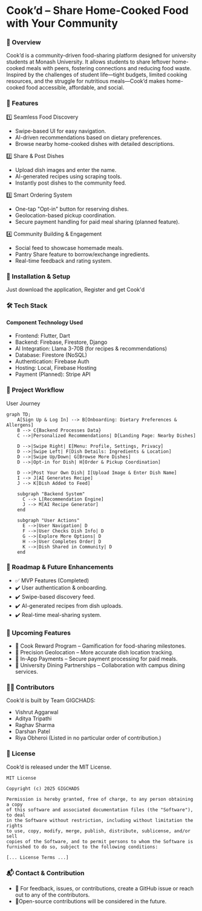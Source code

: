 # Cook’d – Share Home-Cooked Food with Your Community

### 📌 Overview
Cook’d is a community-driven food-sharing platform designed for university students at Monash University. It allows students to share leftover home-cooked meals with peers, fostering connections and reducing food waste. Inspired by the challenges of student life—tight budgets, limited cooking resources, and the struggle for nutritious meals—Cook’d makes home-cooked food accessible, affordable, and social.

### 🚀 Features

1️⃣ Seamless Food Discovery
- Swipe-based UI for easy navigation.
- AI-driven recommendations based on dietary preferences.
- Browse nearby home-cooked dishes with detailed descriptions.

2️⃣ Share & Post Dishes
- Upload dish images and enter the name.
- AI-generated recipes using scraping tools.
- Instantly post dishes to the community feed.

3️⃣ Smart Ordering System
- One-tap "Opt-in" button for reserving dishes.
- Geolocation-based pickup coordination.
- Secure payment handling for paid meal sharing (planned feature).

4️⃣ Community Building & Engagement
- Social feed to showcase homemade meals.
- Pantry Share feature to borrow/exchange ingredients.
- Real-time feedback and rating system.

### 📲 Installation & Setup

Just download the application, Register and get Cook'd

### 🛠 Tech Stack
#### Component	Technology Used
- Frontend: Flutter, Dart
- Backend:	Firebase, Firestore, Django
- AI Integration:	Llama 3-70B (for recipes & recommendations)
- Database:	Firestore (NoSQL)
- Authentication:	Firebase Auth
- Hosting: Local, Firebase Hosting
- Payment (Planned):	Stripe API

### 📖 Project Workflow

User Journey
```mermaid
graph TD;
    A[Sign Up & Log In] --> B[Onboarding: Dietary Preferences & Allergens]
    B --> C{Backend Processes Data}
    C -->|Personalized Recommendations| D[Landing Page: Nearby Dishes]
    
    D -->|Swipe Right| E[Menu: Profile, Settings, Privacy]
    D -->|Swipe Left| F[Dish Details: Ingredients & Location]
    D -->|Swipe Up/Down| G[Browse More Dishes]
    D -->|Opt-in for Dish| H[Order & Pickup Coordination]
    
    D -->|Post Your Own Dish| I[Upload Image & Enter Dish Name]
    I --> J[AI Generates Recipe]
    J --> K[Dish Added to Feed]

    subgraph "Backend System"
      C --> L[Recommendation Engine]
      J --> M[AI Recipe Generator]
    end

    subgraph "User Actions"
      E -->|User Navigation| D
      F -->|User Checks Dish Info| D
      G -->|Explore More Options| D
      H -->|User Completes Order| D
      K -->|Dish Shared in Community| D
    end
```

### 🎯 Roadmap & Future Enhancements
- ✅ MVP Features (Completed)
- ✔️ User authentication & onboarding.
- ✔️ Swipe-based discovery feed.
- ✔️ AI-generated recipes from dish uploads.
- ✔️ Real-time meal-sharing system.

### 🚀 Upcoming Features
- 🔹 Cook Reward Program – Gamification for food-sharing milestones.
- 🔹 Precision Geolocation – More accurate dish location tracking.
- 🔹 In-App Payments – Secure payment processing for paid meals.
- 🔹 University Dining Partnerships – Collaboration with campus dining services.

### 👨‍💻 Contributors
Cook’d is built by Team GIGCHADS:

- Vishrut Aggarwal
- Aditya Tripathi
- Raghav Sharma
- Darshan Patel
- Riya Obheroi
(Listed in no particular order of contribution.)

### 📜 License
Cook’d is released under the MIT License.

```
MIT License

Copyright (c) 2025 GIGCHADS

Permission is hereby granted, free of charge, to any person obtaining a copy
of this software and associated documentation files (the "Software"), to deal
in the Software without restriction, including without limitation the rights
to use, copy, modify, merge, publish, distribute, sublicense, and/or sell
copies of the Software, and to permit persons to whom the Software is
furnished to do so, subject to the following conditions:

[... License Terms ...]
```

### 📬 Contact & Contribution
- 🔹 For feedback, issues, or contributions, create a GitHub issue or reach out to any of the contributors.
- 🔹Open-source contributions will be considered in the future.
